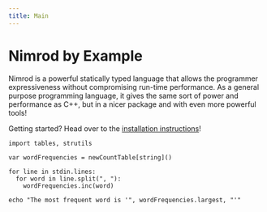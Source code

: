 ```yaml
---
title: Main
---
```


# Nimrod by Example

Nimrod is a powerful statically typed language that allows the programmer expressiveness without compromising run-time performance. As a general purpose programming language, it gives the same sort of power and performance as C++, but in a nicer package and with even more powerful tools!

Getting started? Head over to the [installation instructions](/getting_started/)!

``` nimrod
import tables, strutils

var wordFrequencies = newCountTable[string]()

for line in stdin.lines:
  for word in line.split(", "):
    wordFrequencies.inc(word)

echo "The most frequent word is '", wordFrequencies.largest, "'"
```